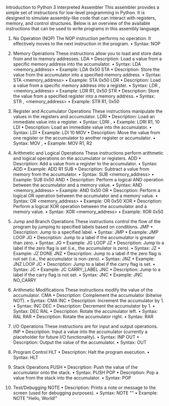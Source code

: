 Introduction to Python 3 Interpreted Assembler
This assembler provides a simple set of instructions for low-level programming in Python. It is designed to simulate assembly-like 
code that can interact with registers, memory, and control structures. Below is an overview of the available instructions that can 
be used to write programs in this assembly language.

1. No Operation (NOP)
The NOP instruction performs no operation. It effectively moves to the next instruction in the program.
    • Syntax: NOP

2. Memory Operations
These instructions allow you to load and store data from and to memory addresses.
LDA
    • Description: Load a value from a specific memory address into the accumulator.
    • Syntax: LDA <memory_address>
    • Example: LDA 0x50
STA
    • Description: Store the value from the accumulator into a specified memory address.
    • Syntax: STA <memory_address>
    • Example: STA 0x50
LDR
    • Description: Load a value from a specific memory address into a register.
    • Syntax: LDR <register>, <memory_address>
    • Example: LDR R1, 0x50
STR
    • Description: Store the value from a specified register into a memory address.
    • Syntax: STR <register>, <memory_address>
    • Example: STR R1, 0x50

3. Register and Accumulator Operations
These instructions manipulate the values in the registers and accumulator.
LDRI
    • Description: Load an immediate value into a register.
    • Syntax: LDRI <register>, <value>
    • Example: LDRI R1, 10
LDI
    • Description: Load an immediate value into the accumulator.
    • Syntax: LDI <value>
    • Example: LDI 10
MOV
    • Description: Move the value from one register or the accumulator to another register or accumulator.
    • Syntax: MOV <source>, <destination>
    • Example: MOV R1, R2

4. Arithmetic and Logical Operations
These instructions perform arithmetic and logical operations on the accumulator or registers.
ADD
    • Description: Add a value from a register to the accumulator.
    • Syntax: ADD <register>
    • Example: ADD R1
SUB
    • Description: Subtract a value from memory from the accumulator.
    • Syntax: SUB <memory_address>
    • Example: SUB 0x50
AND
    • Description: Perform a logical AND operation between the accumulator and a memory value.
    • Syntax: AND <memory_address>
    • Example: AND 0x50
OR
    • Description: Perform a logical OR operation between the accumulator and a memory value.
    • Syntax: OR <memory_address>
    • Example: OR 0x50
XOR
    • Description: Perform a logical XOR operation between the accumulator and a memory value.
    • Syntax: XOR <memory_address>
    • Example: XOR 0x50

5. Jump and Branch Operations
These instructions control the flow of the program by jumping to specified labels based on conditions.
JMP
    • Description: Jump to a specified label.
    • Syntax: JMP <label>
    • Example: JMP LOOP
JG
    • Description: Jump to a label if the accumulator is greater than zero.
    • Syntax: JG <label>
    • Example: JG LOOP
JZ
    • Description: Jump to a label if the zero flag is set (i.e., the accumulator is zero).
    • Syntax: JZ <label>
    • Example: JZ DONE
JNZ
    • Description: Jump to a label if the zero flag is not set (i.e., the accumulator is non-zero).
    • Syntax: JNZ <label>
    • Example: JNZ LOOP
JC
    • Description: Jump to a label if the carry flag is set.
    • Syntax: JC <label>
    • Example: JC CARRY_LABEL
JNC
    • Description: Jump to a label if the carry flag is not set.
    • Syntax: JNC <label>
    • Example: JNC NO_CARRY

6. Arithmetic Modifications
These instructions modify the value of the accumulator.
CMA
    • Description: Complement the accumulator (bitwise NOT).
    • Syntax: CMA
INC
    • Description: Increment the accumulator by 1.
    • Syntax: INC
DEC
    • Description: Decrement the accumulator by 1.
    • Syntax: DEC
RAL
    • Description: Rotate the accumulator left.
    • Syntax: RAL
RAR
    • Description: Rotate the accumulator right.
    • Syntax: RAR

7. I/O Operations
These instructions are for input and output operations.
INP
    • Description: Input a value into the accumulator (currently a placeholder for future I/O functionality).
    • Syntax: INP
OUT
    • Description: Output the value of the accumulator.
    • Syntax: OUT

8. Program Control
HLT
    • Description: Halt the program execution.
    • Syntax: HLT

9. Stack Operations
PUSH
    • Description: Push the value of the accumulator onto the stack.
    • Syntax: PUSH
POP
    • Description: Pop a value from the stack into the accumulator.
    • Syntax: POP

10. Test/Debugging
NOTE
    • Description: Prints a note or message to the screen (used for debugging purposes).
    • Syntax: NOTE "<message>"
    • Example: NOTE "Hello, World!"
